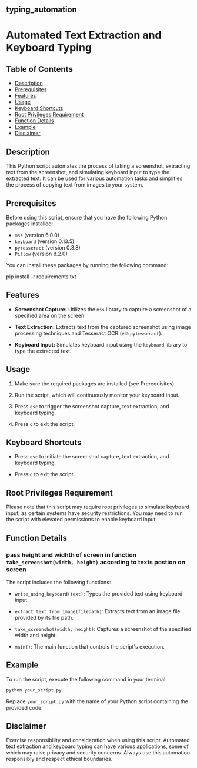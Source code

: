 ## typing_automation


# Automated Text Extraction and Keyboard Typing

## Table of Contents

- [Description](#description)
- [Prerequisites](#prerequisites)
- [Features](#features)
- [Usage](#usage)
- [Keyboard Shortcuts](#keyboard-shortcuts)
- [Root Privileges Requirement](#root-privileges-requirement)
- [Function Details](#function-details)
- [Example](#example)
- [Disclaimer](#disclaimer)

## Description

This Python script automates the process of taking a screenshot, extracting text from the screenshot, and simulating keyboard input to type the extracted text. It can be used for various automation tasks and simplifies the process of copying text from images to your system.

## Prerequisites

Before using this script, ensure that you have the following Python packages installed:

- `mss` (version 6.0.0)
- `keyboard` (version 0.13.5)
- `pytesseract` (version 0.3.8)
- `Pillow` (version 8.2.0)

You can install these packages by running the following command:


pip install -r requirements.txt

## Features

- **Screenshot Capture:** Utilizes the `mss` library to capture a screenshot of a specified area on the screen.

- **Text Extraction:** Extracts text from the captured screenshot using image processing techniques and Tesseract OCR (via `pytesseract`).

- **Keyboard Input:** Simulates keyboard input using the `keyboard` library to type the extracted text.

## Usage

1. Make sure the required packages are installed (see Prerequisites).

2. Run the script, which will continuously monitor your keyboard input.

3. Press `esc` to trigger the screenshot capture, text extraction, and keyboard typing.

4. Press `q` to exit the script.

## Keyboard Shortcuts

- Press `esc` to initiate the screenshot capture, text extraction, and keyboard typing.

- Press `q` to exit the script.

## Root Privileges Requirement

Please note that this script may require root privileges to simulate keyboard input, as certain systems have security restrictions. You may need to run the script with elevated permissions to enable keyboard input.

## Function Details

### pass height and widhth of screen in function `take_screenshot(width, height)` according to texts postion on screen 
The script includes the following functions:

- `write_using_keyboard(text)`: Types the provided text using keyboard input.

- `extract_text_from_image(filepath)`: Extracts text from an image file provided by its file path.

- `take_screenshot(width, height)`: Captures a screenshot of the specified width and height.

- `main()`: The main function that controls the script's execution.

## Example

To run the script, execute the following command in your terminal:

```bash
python your_script.py
```

Replace `your_script.py` with the name of your Python script containing the provided code.

## Disclaimer

Exercise responsibility and consideration when using this script. Automated text extraction and keyboard typing can have various applications, some of which may raise privacy and security concerns. Always use this automation responsibly and respect ethical boundaries.
```

